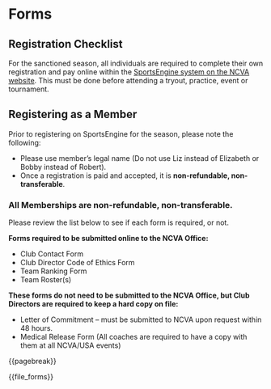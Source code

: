 # **Forms**

## Registration Checklist
For the sanctioned season, all individuals are required to complete their own registration and pay online within the [SportsEngine system on the NCVA website]({{url_membership}}).  This must be done before attending a tryout, practice, event or tournament. 

## Registering as a Member 
Prior to registering on SportsEngine for the season, please note the following:
- Please use member’s legal name (Do not use Liz instead of Elizabeth or Bobby instead of Robert).
- Once a registration is paid and accepted, it is **non-refundable, non-transferable**.

<div class="--alertcallout --centered">
  <h3>All Memberships are non-refundable, non-transferable.</h3>
</div>

Please review the list below to see if each form is required, or not. 
 
**Forms required to be submitted online to the NCVA Office:** 
- Club Contact Form  
- Club Director Code of Ethics Form  
- Team Ranking Form  
- Team Roster(s)


**These forms do not need to be submitted to the NCVA Office, but Club Directors are required to keep a hard copy on file:**
- Letter of Commitment – must be submitted to NCVA upon request within 48 hours.  
- Medical Release Form (All coaches are required to have a copy with them at all NCVA/USA events)

{{pagebreak}}

{{file_forms}}